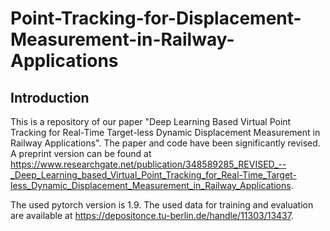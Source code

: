 # Point-Tracking-for-Displacement-Measurement-in-Railway-Applications
## Introduction
This is a repository of our paper "Deep Learning Based Virtual Point Tracking for Real-Time Target-less Dynamic Displacement Measurement in Railway Applications". 
The paper and code have been significantly revised. A preprint version can be found at https://www.researchgate.net/publication/348589285_REVISED_--_Deep_Learning_based_Virtual_Point_Tracking_for_Real-Time_Target-less_Dynamic_Displacement_Measurement_in_Railway_Applications.

The used pytorch version is 1.9. The used data for training and evaluation are available at https://depositonce.tu-berlin.de/handle/11303/13437.
